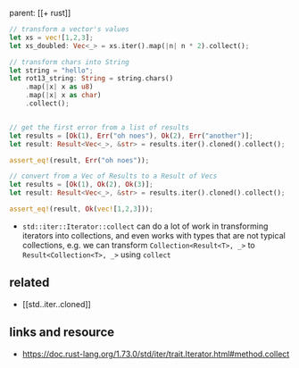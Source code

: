 parent: [[+ rust]]

```rust
// transform a vector's values
let xs = vec![1,2,3];
let xs_doubled: Vec<_> = xs.iter().map(|n| n * 2).collect();

// transform chars into String
let string = "hello";
let rot13_string: String = string.chars()
	.map(|x| x as u8)
	.map(|x| x as char)
	.collect();


// get the first error from a list of results
let results = [Ok(1), Err("oh noes"), Ok(2), Err("another")];
let result: Result<Vec<_>, &str> = results.iter().cloned().collect();

assert_eq!(result, Err("oh noes"));

// convert from a Vec of Results to a Result of Vecs
let results = [Ok(1), Ok(2), Ok(3)];
let result: Result<Vec<_>, &str> = results.iter().cloned().collect();

assert_eq!(result, Ok(vec![1,2,3]));
```

- `std::iter::Iterator::collect` can do a lot of work in transforming iterators
  into collections, and even works with types that are not typical collections,
  e.g. we can transform `Collection<Result<T>, _>` to `Result<Collection<T>, _>`
  using `collect`

## related

- [[std..iter..cloned]]

## links and resource

- https://doc.rust-lang.org/1.73.0/std/iter/trait.Iterator.html#method.collect
